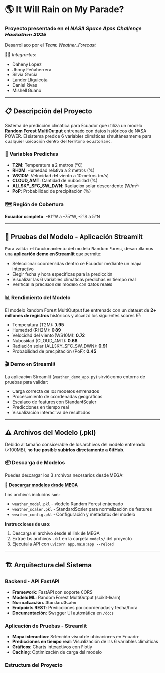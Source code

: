 # 🌎 It Will Rain on My Parade?  
### Proyecto presentado en el *NASA Space Apps Challenge Hackathon 2025*

Desarrollado por el *Team: Weather_Forecast*

👩‍💻 *Integrantes:*
- Daheny Lopez  
- Jhony Peñaherrera  
- Silvia García  
- Lander Lliguicota  
- Daniel Rivas  
- Mishell Guano

---

## 📋 Descripción del Proyecto

Sistema de predicción climática para Ecuador que utiliza un modelo **Random Forest MultiOutput** entrenado con datos históricos de NASA POWER. El sistema predice 6 variables climáticas simultáneamente para cualquier ubicación dentro del territorio ecuatoriano.

### 🎯 Variables Predichas
- **T2M**: Temperatura a 2 metros (°C)
- **RH2M**: Humedad relativa a 2 metros (%)
- **WS10M**: Velocidad del viento a 10 metros (m/s)
- **CLOUD_AMT**: Cantidad de nubosidad (%)
- **ALLSKY_SFC_SW_DWN**: Radiación solar descendente (W/m²)
- **PoP**: Probabilidad de precipitación (%)

### 🗺️ Región de Cobertura
**Ecuador completo**: -81°W a -75°W, -5°S a 5°N

---

## 🧪 Pruebas del Modelo - Aplicación Streamlit

Para validar el funcionamiento del modelo Random Forest, desarrollamos una **aplicación demo en Streamlit** que permite:

- Seleccionar coordenadas dentro de Ecuador mediante un mapa interactivo
- Elegir fecha y hora específicas para la predicción
- Visualizar las 6 variables climáticas predichas en tiempo real
- Verificar la precisión del modelo con datos reales

### 📊 Rendimiento del Modelo
El modelo Random Forest MultiOutput fue entrenado con un dataset de **2+ millones de registros** históricos y alcanzó los siguientes scores R²:

- Temperatura (T2M): **0.95**
- Humedad (RH2M): **0.89**
- Velocidad del viento (WS10M): **0.72**
- Nubosidad (CLOUD_AMT): **0.68**
- Radiación solar (ALLSKY_SFC_SW_DWN): **0.91**
- Probabilidad de precipitación (PoP): **0.45**

### 🎬 Demo en Streamlit
La aplicación Streamlit (`weather_demo_app.py`) sirvió como entorno de pruebas para validar:
- Carga correcta de los modelos entrenados
- Procesamiento de coordenadas geográficas
- Escalado de features con StandardScaler
- Predicciones en tiempo real
- Visualización interactiva de resultados

---

## ⚠️ Archivos del Modelo (.pkl)

Debido al tamaño considerable de los archivos del modelo entrenado (>100MB), **no fue posible subirlos directamente a GitHub**. 

### 📦 Descarga de Modelos

Puedes descargar los 3 archivos necesarios desde MEGA:

**🔗 [Descargar modelos desde MEGA](https://mega.nz/file/iwwkQDQI#veGcq2FKE9nk35A8hZfYX3j9o60GHfJYkyGAdkjnOr4)**

Los archivos incluidos son:
- `weather_model.pkl` - Modelo Random Forest entrenado
- `weather_scaler.pkl` - StandardScaler para normalización de features
- `weather_config.pkl` - Configuración y metadatos del modelo

**Instrucciones de uso:**
1. Descarga el archivo desde el link de MEGA
2. Extrae los archivos `.pkl` en la carpeta `models/` del proyecto
3. Ejecuta la API con `uvicorn app.main:app --reload`

---

## 🏗️ Arquitectura del Sistema

### Backend - API FastAPI
- **Framework**: FastAPI con soporte CORS
- **Modelo ML**: Random Forest MultiOutput (scikit-learn)
- **Normalización**: StandardScaler
- **Endpoints REST**: Predicciones por coordenadas y fecha/hora
- **Documentación**: Swagger UI automática en `/docs`

### Aplicación de Pruebas - Streamlit
- **Mapa interactivo**: Selección visual de ubicaciones en Ecuador
- **Predicciones en tiempo real**: Visualización de las 6 variables climáticas
- **Gráficos**: Charts interactivos con Plotly
- **Caching**: Optimización de carga del modelo

### Estructura del Proyecto
